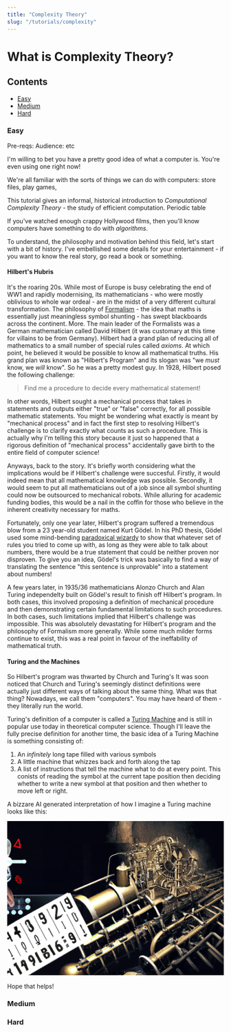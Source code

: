 ```yaml
---
title: "Complexity Theory"
slug: "/tutorials/complexity"
---
```

# What is Complexity Theory?

## Contents

- [Easy](#easy)
- [Medium](#medium)
- [Hard](#hard)


### Easy

Pre-reqs: 
Audience: 
etc

I'm willing to bet you have a pretty good idea of what a computer is. You're even using one right now! 

We're all familiar with the sorts of things we can do with computers: store files, play games, 

This tutorial gives an informal, historical introduction to  *Computational Complexity Theory* - the study of efficient computation. Periodic table

If you've watched enough crappy Hollywood films, then you'll know computers have something to do with *algorithms*.

To understand, the philosophy and motivation behind this field, let's start with a bit of history. I've embellished some details for your entertainment - if you want to know the real story, go read a book or something.


#### Hilbert's Hubris

It's the roaring 20s. While most of Europe is busy celebrating the end of WW1 and rapidly modernising, its mathematicians - who were mostly oblivious to whole war ordeal - are in the midst of a very different cultural transformation. The philosophy of [Formalism](https://en.wikipedia.org/wiki/Formalism_(philosophy_of_mathematics)) - the idea that maths is essentially just meaningless symbol shunting - has swept blackboards across the continent. More. The main leader of the Formalists was a German mathematician called David Hilbert (it was customary at this time for villains to be from Germany). Hilbert had a grand plan of reducing all of mathematics to a small number of special rules called *axioms*. At which point, he believed it would be possible to know all mathematical truths. His grand plan was known as "Hilbert's Program" and its slogan was "we *must* know, we *will* know". So he was a pretty modest guy. In 1928, Hilbert posed the following challenge:

>Find me a procedure to decide every mathematical statement!

In other words, Hilbert sought a mechanical process that takes in statements and outputs either "true" or "false" correctly, for all possible mathematic statements. You might be wondering what exactly is meant by "mechanical process" and in fact the first step to resolving Hilbert's challenge is to clarify exactly what counts as such a procedure. This is actually why I'm telling this story because it just so happened that a rigorous definition of "mechanical process" accidentally gave birth to the entire field of computer science!

Anyways, back to the story. It's briefly worth considering what the implications would be if Hilbert's challenge were succesful. Firstly, it would indeed mean that all mathematical knowledge was possible. Secondly, it would seem to put all mathematicians out of a job since all symbol shunting could now be outsourced to mechanical robots. While alluring for academic funding bodies, this would be a nail in the coffin for those who believe in the inherent creativity necessary for maths. 

Fortunately, only one year later, Hilbert's program suffered a tremendous blow from a 23 year-old student named Kurt Gödel. In his PhD thesis, Gödel used some mind-bending [paradoxical wizardy](https://en.wikipedia.org/wiki/G%C3%B6del%27s_incompleteness_theorems#First_incompleteness_theorem) to show that whatever set of rules you tried to come up with, as long as they were able to talk about numbers, there would be a true statement that could be neither proven nor disproven. To give you an idea, Gödel's trick was basically to find a way of translating the sentence "this sentence is unprovable" into a statement about numbers!

A few years later, in 1935/36 mathematicians Alonzo Church and Alan Turing independelty built on Gödel's result to finish off Hilbert's program. In both cases, this involved proposing a definition of mechanical procedure and then demonstrating certain fundamental limitations to such procedures. In both cases, such limitations implied that Hilbert's challenge was impossible. This was absolutely devastating for Hilbert's program and the philosophy of Formalism more generally. While some much milder forms continue to exist, this was a real point in favour of the ineffability of mathematical truth. 


#### Turing and the Machines

 So Hilbert's program was thwarted by Church and Turing's  It was soon noticed that Church and Turing's seemingly distinct definitions were actually just different ways of talking about the same thing. What was that thing? Nowadays, we call them "computers". You may have heard of them - they literally run the world.

 Turing's definition of a computer is called a [Turing Machine](https://www.youtube.com/watch?v=dNRDvLACg5Q) and is still in popular use today in theoretical computer science. Though I'll leave the fully precise definition for another time, the basic idea of a Turing Machine is something consisting of:
 1. An *infinitely* long tape filled with various symbols
 2. A little machine that whizzes back and forth along the tap
 3. A list of instructions that tell the machine what to do at every point. This conists of reading the symbol at the current tape position then deciding whether to write a new symbol at that position and then whether to move left or right.

 A bizzare AI generated interpretation of how I imagine a Turing machine looks like this:

 ![Turing Machine](./imgs/turing_machine.png)

Hope that helps!
### Medium


### Hard